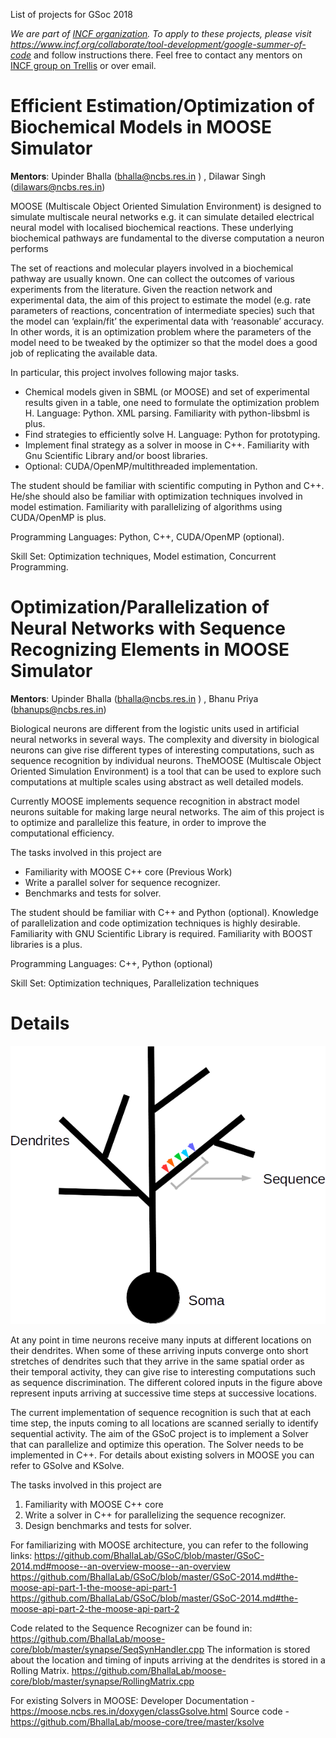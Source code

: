 List of projects for GSoc 2018

_We are part of [INCF organization](https://www.incf.org/). To apply to these projects, please visit https://www.incf.org/collaborate/tool-development/google-summer-of-code_ and follow instructions there. Feel free to contact any mentors on [INCF group on Trellis](https://www.trelliscience.com/#/group-home/1823) or over email.

# Efficient Estimation/Optimization of Biochemical Models in MOOSE Simulator

__Mentors__: Upinder Bhalla (​bhalla@ncbs.res.in​ ) , Dilawar Singh (dilawars@ncbs.res.in)

MOOSE​ (Multiscale Object Oriented Simulation Environment) is designed to simulate multiscale neural networks e.g. it can simulate detailed electrical neural model with localised biochemical reactions. These underlying biochemical pathways are fundamental to the diverse computation a neuron performs

The set of reactions and molecular players involved in a biochemical pathway are usually known. One can collect the outcomes of various experiments from the literature. Given the reaction network and experimental data, the aim of this project to estimate the model (e.g. rate parameters of reactions, concentration of intermediate species) such that the model can ‘explain/fit’ the experimental data with ‘reasonable’ accuracy. In other words, it is an optimization problem where the parameters of the model need to be tweaked by the optimizer so that the model does a good job of replicating the available data.

In particular, this project involves following major tasks.

- Chemical models given in SBML (or MOOSE) and set of experimental results given in a table, one need to formulate the optimization problem H​. Language: Python. XML parsing. ​Familiarity with python-libsbml is plus.
- Find strategies to efficiently solve H​. Language: Python for prototyping.  
- Implement final strategy as a solver in moose in C++. Familiarity with Gnu Scientific Library and/or boost libraries.
- Optional: ​CUDA/OpenMP/multithreaded implementation.

The student should be familiar with scientific computing in Python and C++. He/she should also be familiar with optimization techniques involved in model estimation. Familiarity with parallelizing of algorithms using CUDA/OpenMP is plus.

Programming Languages: ​Python, C++, CUDA/OpenMP (optional).

Skill Set: ​Optimization techniques, Model estimation, Concurrent Programming.

# Optimization/Parallelization of Neural Networks with Sequence Recognizing Elements in MOOSE Simulator

__Mentors__: Upinder Bhalla (​bhalla@ncbs.res.in​ ) , Bhanu Priya (bhanups@ncbs.res.in)

Biological neurons are different from the logistic units used in artificial neural networks in several ways. The complexity and diversity in biological neurons can give rise different types of interesting computations, such as sequence recognition by individual neurons. The ​MOOSE​ (Multiscale Object Oriented Simulation Environment) is a tool that can be used to explore such computations at multiple scales using abstract as well detailed models.

Currently MOOSE implements sequence recognition in abstract model neurons suitable for making large neural networks. The aim of this project is to optimize and parallelize this feature, in order to improve the computational efficiency.

The tasks involved in this project are

- Familiarity with MOOSE C++ core (​Previous Work​)
- Write a parallel solver for sequence recognizer.
- Benchmarks and tests for solver.

The student should be familiar with C++ and Python (optional). Knowledge of parallelization and code optimization techniques is highly desirable. Familiarity with GNU Scientific Library is required. Familiarity with BOOST libraries is a plus.

Programming Languages: ​C++, Python (optional)

Skill Set: ​Optimization techniques, Parallelization techniques

# Details

![](./images/Sequence.png)

At any point in time neurons receive many inputs at different locations on their dendrites. When some of these arriving inputs converge onto short stretches of dendrites such that they arrive in the same spatial order as their temporal activity, they can give rise to interesting computations such as sequence discrimination. The different colored inputs in the figure above represent inputs arriving at successive time steps at successive locations. 

The current implementation of sequence recognition is such that at each time step, the inputs coming to all locations are scanned serially to identify sequential activity. The aim of the GSoC project is to implement a Solver that can parallelize and optimize this operation. The Solver needs to be implemented in C++. For details about existing solvers in MOOSE you can refer to GSolve and KSolve.   

The tasks involved in this project are
1. Familiarity with MOOSE C++ core 
2. Write a solver in C++ for parallelizing the sequence recognizer.
3. Design benchmarks and tests for solver.

For familiarizing with MOOSE architecture, you can refer to the following links:   https://github.com/BhallaLab/GSoC/blob/master/GSoC-2014.md#moose--an-overview-moose--an-overview
https://github.com/BhallaLab/GSoC/blob/master/GSoC-2014.md#the-moose-api-part-1-the-moose-api-part-1
https://github.com/BhallaLab/GSoC/blob/master/GSoC-2014.md#the-moose-api-part-2-the-moose-api-part-2

Code related to the Sequence Recognizer can be found in:
https://github.com/BhallaLab/moose-core/blob/master/synapse/SeqSynHandler.cpp
The information is stored about the location and timing of inputs arriving at the dendrites is stored in a Rolling Matrix.
https://github.com/BhallaLab/moose-core/blob/master/synapse/RollingMatrix.cpp

For existing Solvers in MOOSE:
Developer Documentation - https://moose.ncbs.res.in/doxygen/classGsolve.html
Source code - https://github.com/BhallaLab/moose-core/tree/master/ksolve
